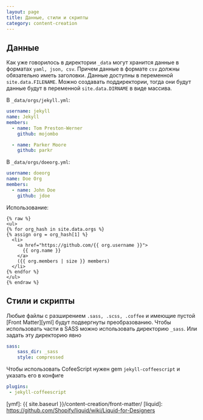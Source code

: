 ```yaml
---
layout: page
title: Данные, стили и скрипты
category: content-creation
---
```


## Данные  
Как уже говорилось в директории `_data` могут хранится данные в форматах `yaml, json, csv`. Причем данные в формате `csv` должны обязательно иметь заголовки.
Данные доступны в переменной `site.data.FILENAME`. Можно создавать поддиректории, тогда они будут данные будут в переменной `site.data.DIRNAME` в виде массива.

В `_data/orgs/jekyll.yml`:
```yaml
username: jekyll
name: Jekyll
members:
  - name: Tom Preston-Werner
    github: mojombo

  - name: Parker Moore
    github: parkr
```

В `_data/orgs/doeorg.yml`:
```yaml
username: doeorg
name: Doe Org
members:
  - name: John Doe
    github: jdoe
```

Использование:
```liquid
{% raw %}
<ul>
{% for org_hash in site.data.orgs %}
{% assign org = org_hash[1] %}
  <li>
    <a href="https://github.com/{{ org.username }}">
      {{ org.name }}
    </a>
    ({{ org.members | size }} members)
  </li>
{% endfor %}
</ul>
{% endraw %}
```

## Стили и скрипты  
Любые файлы с разширением `.sass, .scss, .coffee` и имеющие пустой [Front Matter][yml] будут подвергнуты преобразованию. Чтобы использовать части в SASS можно использовать директорию `_sass`. Или задать эту директорию явно
```yaml
sass:
    sass_dir: _sass
    style: compressed
```

Чтобы использовать CofeeScript нужен gem `jekyll-coffeescript` и указать его в конфиге
```yaml
plugins:
 - jekyll-coffeescript
```

[ymf]: {{ site.baseurl }}/content-creation/front-matter/
[liquid]: https://github.com/Shopify/liquid/wiki/Liquid-for-Designers

